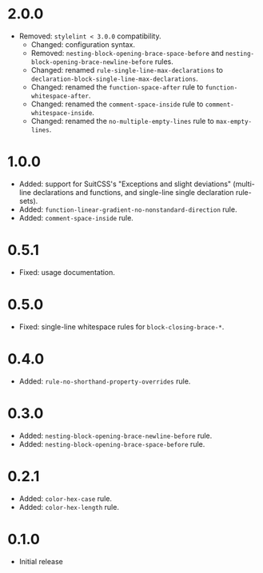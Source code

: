 # 2.0.0

* Removed: `stylelint < 3.0.0` compatibility.
  * Changed: configuration syntax.
  * Removed: `nesting-block-opening-brace-space-before` and `nesting-block-opening-brace-newline-before` rules.
  * Changed: renamed `rule-single-line-max-declarations` to `declaration-block-single-line-max-declarations`.
  * Changed: renamed the `function-space-after` rule to `function-whitespace-after`.
  * Changed: renamed the `comment-space-inside` rule to `comment-whitespace-inside`.
  * Changed: renamed the `no-multiple-empty-lines` rule to `max-empty-lines`.

# 1.0.0

* Added: support for SuitCSS's "Exceptions and slight deviations" (multi-line declarations and functions, and single-line single declaration rule-sets).
* Added: `function-linear-gradient-no-nonstandard-direction` rule.
* Added: `comment-space-inside` rule.

# 0.5.1

* Fixed: usage documentation.

# 0.5.0

* Fixed: single-line whitespace rules for `block-closing-brace-*`.

# 0.4.0

* Added: `rule-no-shorthand-property-overrides` rule.

# 0.3.0

* Added: `nesting-block-opening-brace-newline-before` rule.
* Added: `nesting-block-opening-brace-space-before` rule.

# 0.2.1

* Added: `color-hex-case` rule.
* Added: `color-hex-length` rule.

# 0.1.0

* Initial release
